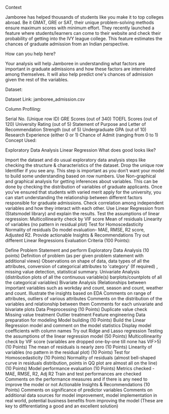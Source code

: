 Context

Jamboree has helped thousands of students like you make it to top colleges abroad. Be it GMAT, GRE or SAT, their unique problem-solving methods ensure maximum scores with minimum effort.
They recently launched a feature where students/learners can come to their website and check their probability of getting into the IVY league college. This feature estimates the chances of graduate admission from an Indian perspective.


How can you help here?

Your analysis will help Jamboree in understanding what factors are important in graduate admissions and how these factors are interrelated among themselves. It will also help predict one's chances of admission given the rest of the variables.

Dataset:

Dataset Link: jamboree_admission.csv

Column Profiling:

Serial No. (Unique row ID)
GRE Scores (out of 340)
TOEFL Scores (out of 120)
University Rating (out of 5)
Statement of Purpose and Letter of Recommendation Strength (out of 5)
Undergraduate GPA (out of 10)
Research Experience (either 0 or 1)
Chance of Admit (ranging from 0 to 1)
Concept Used:

Exploratory Data Analysis
Linear Regression
What does good looks like?

Import the dataset and do usual exploratory data analysis steps like checking the structure & characteristics of the dataset.
Drop the unique row Identifier if you see any. This step is important as you don’t want your model to build some understanding based on row numbers.
Use Non-graphical and graphical analysis for getting inferences about variables.
This can be done by checking the distribution of variables of graduate applicants.
Once you’ve ensured that students with varied merit apply for the university, you can start understanding the relationship between different factors responsible for graduate admissions.
Check correlation among independent variables and how they interact with each other.
Use Linear Regression from (Statsmodel library) and explain the results.
Test the assumptions of linear regression:
Multicollinearity check by VIF score
Mean of residuals
Linearity of variables (no pattern in residual plot)
Test for Homoscedasticity
Normality of residuals
Do model evaluation- MAE, RMSE, R2 score, Adjusted R2.
Provide actionable Insights & Recommendations
Try out different Linear Regressions
Evaluation Criteria (100 Points):

Define Problem Statement and perform Exploratory Data Analysis (10 points)
Definition of problem (as per given problem statement with additional views)
Observations on shape of data, data types of all the attributes, conversion of categorical attributes to 'category' (If required) , missing value detection, statistical summary.
Univariate Analysis (distribution plots of all the continuous variable(s) barplots/countplots of all the categorical variables)
Bivariate Analysis (Relationships between important variables such as workday and count, season and count, weather and count.
Illustrate the insights based on EDA
Comments on range of attributes, outliers of various attributes
Comments on the distribution of the variables and relationship between them
Comments for each univariate and bivariate plots
Data Preprocessing (10 Points)
Duplicate value check
Missing value treatment
Outlier treatment
Feature engineering
Data preparation for modeling
Model building (10 Points)
Build the Linear Regression model and comment on the model statistics
Display model coefficients with column names
Try out Ridge and Lasso regression
Testing the assumptions of the linear regression model (50 Points)
Multicollinearity check by VIF score (variables are dropped one-by-one till none has VIF>5) (10 Points)
The mean of residuals is nearly zero (10 Points)
Linearity of variables (no pattern in the residual plot) (10 Points)
Test for Homoscedasticity (10 Points)
Normality of residuals (almost bell-shaped curve in residuals distribution, points in QQ plot are almost all on the line) (10 Points)
Model performance evaluation (10 Points)
Metrics checked - MAE, RMSE, R2, Adj R2
Train and test performances are checked
Comments on the performance measures and if there is any need to improve the model or not
Actionable Insights & Recommendations (10 Points)
Comments on significance of predictor variables
Comments on additional data sources for model improvement, model implementation in real world, potential business benefits from improving the model (These are key to differentiating a good and an excellent solution)
